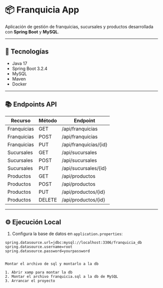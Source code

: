 # 📦 Franquicia App

Aplicación de gestión de franquicias, sucursales y productos desarrollada con **Spring Boot** y **MySQL**.

---

## 🚀 Tecnologías

- Java 17  
- Spring Boot 3.2.4  
- MySQL  
- Maven  
- Docker  

---

## 📚 Endpoints API

| Recurso    | Método | Endpoint             |
|------------|--------|----------------------|
| Franquicias| GET    | /api/franquicias     |
| Franquicias| POST   | /api/franquicias     |
| Franquicias| PUT    | /api/franquicias/{id}|
| Sucursales | GET    | /api/sucursales      |
| Sucursales | POST   | /api/sucursales      |
| Sucursales | PUT    | /api/sucursales/{id} |
| Productos  | GET    | /api/productos       |
| Productos  | POST   | /api/productos       |
| Productos  | PUT    | /api/productos/{id}  |
| Productos  | DELETE | /api/productos/{id}  |

---

## ⚙️ Ejecución Local

1. Configura la base de datos en `application.properties`:

```properties
spring.datasource.url=jdbc:mysql://localhost:3306/franquicia_db
spring.datasource.username=root
spring.datasource.password=yourpassword


Montar el archivo de sql y montarlo a la db  

1. Abrir xamp para montar la db
2. Montar el archivo franquicia.sql a la db de MySQL
3. Arrancar el proyecto